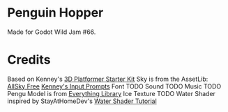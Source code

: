 # Penguin Hopper
Made for Godot Wild Jam #66.

# Credits
Based on Kenney's [3D Platformer Starter Kit](https://github.com/KenneyNL/Starter-Kit-3D-Platformer)
Sky is from the AssetLib: [AllSky Free](https://godotengine.org/asset-library/asset/579)
[Kenney's Input Prompts](https://kenney.nl/assets/input-prompts)
Font TODO
Sound TODO
Music TODO
Pengu Model is from [Everything Library](https://davidoreilly.itch.io/everything-library-animals)
Ice Texture TODO
Water Shader inspired by StayAtHomeDev's [Water Shader Tutorial](https://stayathomedev.com/tutorials/single-plane-water-shader)